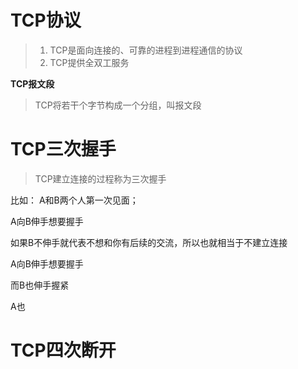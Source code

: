 # TCP协议
> 1. TCP是面向连接的、可靠的进程到进程通信的协议
> 2. TCP提供全双工服务

**TCP报文段**
> TCP将若干个字节构成一个分组，叫报文段

# TCP三次握手
> TCP建立连接的过程称为三次握手

比如： A和B两个人第一次见面；

A向B伸手想要握手

如果B不伸手就代表不想和你有后续的交流，所以也就相当于不建立连接

A向B伸手想要握手

而B也伸手握紧

A也


# TCP四次断开